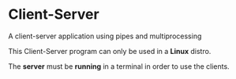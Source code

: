 # Client-Server 
A client-server application using pipes and multiprocessing

This Client-Server program can only be used in a **Linux** distro.

The **server** must be **running** in a terminal in order to use the clients.
